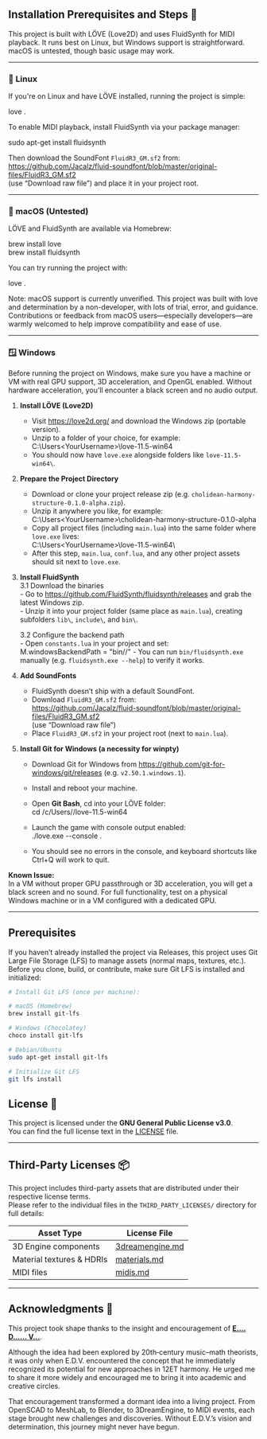 
## Installation Prerequisites and Steps 🚀

This project is built with LÖVE (Love2D) and uses FluidSynth for MIDI playback. It runs best on Linux, but Windows support is straightforward. macOS is untested, though basic usage may work.

---

### 🐧 Linux

If you're on Linux and have LÖVE installed, running the project is simple:

love .

To enable MIDI playback, install FluidSynth via your package manager:

sudo apt-get install fluidsynth

Then download the SoundFont `FluidR3_GM.sf2` from:
https://github.com/Jacalz/fluid-soundfont/blob/master/original-files/FluidR3_GM.sf2  
(use “Download raw file”) and place it in your project root.

---

### 🍎 macOS (Untested)

LÖVE and FluidSynth are available via Homebrew:

brew install love  
brew install fluidsynth

You can try running the project with:

love .

Note: macOS support is currently unverified. This project was built with love and determination by a non-developer, with lots of trial, error, and guidance. Contributions or feedback from macOS users—especially developers—are warmly welcomed to help improve compatibility and ease of use.

---

### 🪟 Windows

Before running the project on Windows, make sure you have a machine or VM with real GPU support, 3D acceleration, and OpenGL enabled. Without hardware acceleration, you’ll encounter a black screen and no audio output.

1. **Install LÖVE (Love2D)**  
   - Visit https://love2d.org/ and download the Windows zip (portable version).  
   - Unzip to a folder of your choice, for example:  
     C:\Users\<YourUsername>\love-11.5-win64  
   - You should now have `love.exe` alongside folders like `love-11.5-win64\`.

2. **Prepare the Project Directory**  
   - Download or clone your project release zip (e.g. `cholidean-harmony-structure-0.1.0-alpha.zip`).  
   - Unzip it anywhere you like, for example:  
     C:\Users\<YourUsername>\cholidean-harmony-structure-0.1.0-alpha  
   - Copy all project files (including `main.lua`) into the same folder where `love.exe` lives:  
     C:\Users\<YourUsername>\love-11.5-win64\  
   - After this step, `main.lua`, `conf.lua`, and any other project assets should sit next to `love.exe`.

3. **Install FluidSynth**  
   3.1 Download the binaries  
       - Go to https://github.com/FluidSynth/fluidsynth/releases and grab the latest Windows zip.  
       - Unzip it into your project folder (same place as `main.lua`), creating subfolders `lib\`, `include\`, and `bin\`.

   3.2 Configure the backend path  
       - Open `constants.lua` in your project and set:  
         M.windowsBackendPath = "bin//"
       - You can run `bin/fluidsynth.exe` manually (e.g. `fluidsynth.exe --help`) to verify it works.

4. **Add SoundFonts**  
   - FluidSynth doesn’t ship with a default SoundFont.  
   - Download `FluidR3_GM.sf2` from:  
     https://github.com/Jacalz/fluid-soundfont/blob/master/original-files/FluidR3_GM.sf2  
     (use “Download raw file”)  
   - Place `FluidR3_GM.sf2` in your project root (next to `main.lua`).

5. **Install Git for Windows (a necessity for winpty)**  
   - Download Git for Windows from https://github.com/git-for-windows/git/releases (e.g. `v2.50.1.windows.1`).  
   - Install and reboot your machine.  
   - Open **Git Bash**, cd into your LÖVE folder:  
     cd /c/Users/<YourUsername>/love-11.5-win64  
   - Launch the game with console output enabled:  
     ./love.exe --console .

   - You should see no errors in the console, and keyboard shortcuts like Ctrl+Q will work to quit.

**Known Issue:**  
In a VM without proper GPU passthrough or 3D acceleration, you will get a black screen and no sound. For full functionality, test on a physical Windows machine or in a VM configured with a dedicated GPU.

---

## Prerequisites

If you haven’t already installed the project via Releases, this project uses Git Large File Storage (LFS) to manage assets (normal maps, textures, etc.). Before you clone, build, or contribute, make sure Git LFS is installed and initialized:

```bash
# Install Git LFS (once per machine):

# macOS (Homebrew)
brew install git-lfs

# Windows (Chocolatey)
choco install git-lfs

# Debian/Ubuntu
sudo apt-get install git-lfs

# Initialize Git LFS
git lfs install
```
## License 📝

This project is licensed under the **GNU General Public License v3.0**.  
You can find the full license text in the [LICENSE](LICENSE) file.

---

## Third-Party Licenses 📦

This project includes third-party assets that are distributed under their respective license terms.  
Please refer to the individual files in the `THIRD_PARTY_LICENSES/` directory for full details:

| Asset Type                  | License File |
|----------------------------|--------------|
| 3D Engine components        | [3dreamengine.md](THIRD_PARTY_LICENSES/3dreamengine.md) |
| Material textures & HDRIs  | [materials.md](THIRD_PARTY_LICENSES/materials.md) |
| MIDI files                  | [midis.md](THIRD_PARTY_LICENSES/midis.md) |

---

## Acknowledgments 🙏

This project took shape thanks to the insight and encouragement of [**E.... D...... V...**](https://github.com/USERNAME).

Although the idea had been explored by 20th‑century music–math theorists, it was only when E.D.V. encountered the concept that he immediately recognized its potential for new approaches in 12ET harmony. He urged me to share it more widely and encouraged me to bring it into academic and creative circles. 

That encouragement transformed a dormant idea into a living project. From OpenSCAD to MeshLab, to Blender, to 3DreamEngine, to MIDI events, each stage brought new challenges and discoveries. Without E.D.V.’s vision and determination, this journey might never have begun.
